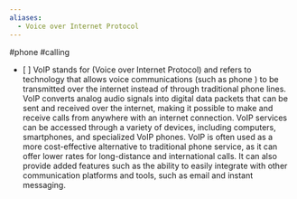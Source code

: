 ```yaml
---
aliases:
  - Voice over Internet Protocol
---
```

  #phone #calling
  - [ ] 
  VoIP stands for (Voice over Internet Protocol) and refers to technology that
  allows voice communications (such as phone ) to be transmitted over the
  internet instead of through traditional phone lines. VoIP converts analog
  audio signals into digital data packets that can be sent and received over
  the internet, making it possible to make and receive calls from anywhere
  with an internet connection. VoIP services can be accessed through a variety
  of devices, including computers, smartphones, and specialized VoIP phones.
  VoIP is often used as a more cost-effective alternative to traditional phone
  service, as it can offer lower rates for long-distance and international
  calls. It can also provide added features such as the ability to easily
  integrate with other communication platforms and tools, such as email and
  instant messaging.

